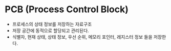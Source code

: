 # PCB (Process Control Block)

- 프로세스의 상태 정보를 저장하는 자료구조
- 저장 공간에 동적으로 할당되고 관리된다.
- 식별자, 현재 상태, 상태 정보, 우선 순위, 메모리 포인터, 레지스터 정보 들을 저장한다.
